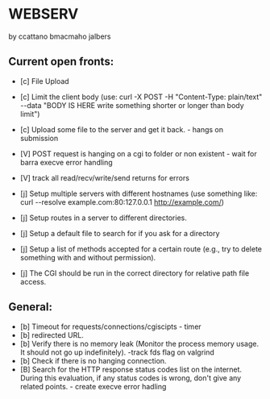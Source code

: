 # WEBSERV
 by ccattano bmacmaho jalbers

## Current open fronts:

- [c] File Upload 
- [c] Limit the client body (use: curl -X POST -H "Content-Type: plain/text" --data "BODY IS HERE write something shorter or longer than body limit")
- [c] Upload some file to the server and get it back.
       - hangs on submission


- [V] POST  request is hanging on a cgi to folder or non existent
        - wait for barra execve error handling
- [V] track all read/recv/write/send returns for errors


- [j] Setup multiple servers with different hostnames (use something like: curl --resolve example.com:80:127.0.0.1 http://example.com/)
- [j] Setup routes in a server to different directories.
- [j] Setup a default file to search for if you ask for a directory
- [j] Setup a list of methods accepted for a certain route (e.g., try to delete something with and without permission).
- [j] The CGI should be run in the correct directory for relative path file access.

## General:
- [b] Timeout for requests/connections/cgiscipts - timer
- [b] redirected URL.
- [b] Verify there is no memory leak (Monitor the process memory usage. It should not go up indefinitely).
        -track fds flag on valgrind
- [b] Check if there is no hanging connection.
- [B] Search for the HTTP response status codes list on the internet. During this evaluation, if any status codes is wrong, don't give any related points.
        - create execve error hadling

